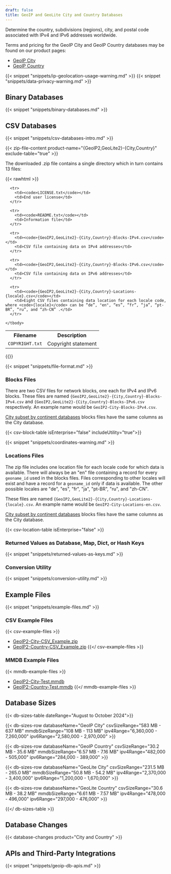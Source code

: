 ```yaml
---
draft: false
title: GeoIP and GeoLite City and Country Databases
---
```


Determine the country, subdivisions (regions), city, and postal code associated
with IPv4 and IPv6 addresses worldwide.

Terms and pricing for the GeoIP City and GeoIP Country databases may be found on
our product pages:

- [GeoIP City](https://www.maxmind.com/en/geoip2-city)
- [GeoIP Country](https://www.maxmind.com/en/geoip2-country)

{{< snippet "snippets/ip-geolocation-usage-warning.md" >}}
{{< snippet "snippets/data-privacy-warning.md" >}}

## Binary Databases

{{< snippet "snippets/binary-databases.md" >}}

## CSV Databases

{{< snippet "snippets/csv-databases-intro.md" >}}

{{< zip-file-content product-name="{GeoIP2,GeoLite2}-{City,Country}" exclude-table="true" >}}

The downloaded .zip file contains a single directory which in turn contains 13
files:

{{< rawhtml >}}

<div class="table">
  <table>
    <tbody>
      <tr>
        <th>Filename</th>
        <th>Description</th>
      </tr>
      <tr>
        <td><code>COPYRIGHT.txt</code></td>
        <td>Copyright statement</td>
      </tr>

      <tr>
        <td><code>LICENSE.txt</code></td>
        <td>End user license</td>
      </tr>

      <tr>
        <td><code>README.txt</code></td>
        <td>Information file</td>
      </tr>

      <tr>
        <td><code>{GeoIP2,GeoLite2}-{City,Country}-Blocks-IPv4.csv</code></td>
        <td>CSV file containing data on IPv4 addresses</td>
      </tr>

      <tr>
        <td><code>{GeoIP2,GeoLite2}-{City,Country}-Blocks-IPv6.csv</code></td>
        <td>CSV file containing data on IPv6 addresses</td>
      </tr>

      <tr>
        <td><code>{GeoIP2,GeoLite2}-{City,Country}-Locations-{locale}.csv</code></td>
        <td>Eight CSV files containing data location for each locale code, where <code>{locale}</code> can be “de”, "en", “es”, “fr”, “ja”, “pt-BR”, “ru”, and “zh-CN” .</td>
      </tr>

    </tbody>

  </table>
</div>
{{</ rawhtml >}}

{{< snippet "snippets/file-format.md" >}}

### Blocks Files

There are two CSV files for network blocks, one each for IPv4 and IPv6 blocks.
These files are named `{GeoIP2,GeoLite2}-{City,Country}-Blocks-IPv4.csv` and
`{GeoIP2,GeoLite2}-{City,Country}-Blocks-IPv6.csv` respectively. An example name
would be `GeoIP2-City-Blocks-IPv4.csv`.

[City subset by continent databases](https://www.maxmind.com/en/geoip2-city-database-by-continent)
blocks files have the same columns as the City database.

{{< csv-block-table isEnterprise="false" includeUtility="true">}}

{{< snippet "snippets/coordinates-warning.md" >}}

### Locations Files

The zip file includes one location file for each locale code for which data is
available. There will always be an "en" file containing a record for every
`geoname_id` used in the blocks files. Files corresponding to other locales will
exist and have a record for a `geoname_id` only if data is available. The other
possible locales are "de", "es", "fr", "ja", "pt-BR", "ru", and "zh-CN".

These files are named `{GeoIP2,GeoLite2}-{City,Country}-Locations-{locale}.csv`.
An example name would be `GeoIP2-City-Locations-en.csv`.

[City subset by continent databases](https://www.maxmind.com/en/geoip2-city-database-by-continent)
blocks files have the same columns as the City database.

{{< csv-location-table isEnterprise="false" >}}

### Returned Values as Database, Map, Dict, or Hash Keys

{{< snippet "snippets/returned-values-as-keys.md" >}}

### Conversion Utility

{{< snippet "snippets/conversion-utility.md" >}}

## Example Files

{{< snippet "snippets/example-files.md" >}}

### CSV Example Files

{{< csv-example-files >}}

- [GeoIP2-City-CSV_Example.zip](/static/GeoIP2-City-CSV_Example.zip)
- [GeoIP2-Country-CSV_Example.zip](/static/GeoIP2-Country-CSV_Example.zip)
  {{</ csv-example-files >}}

### MMDB Example Files

{{< mmdb-example-files >}}

- [GeoIP2-City-Test.mmdb](https://github.com/maxmind/MaxMind-DB/blob/main/test-data/GeoIP2-City-Test.mmdb)
- [GeoIP2-Country-Test.mmdb](https://github.com/maxmind/MaxMind-DB/blob/main/test-data/GeoIP2-Country-Test.mmdb)
  {{</ mmdb-example-files >}}

## Database Sizes

<!-- prettier-ignore-start -->
{{< db-sizes-table dateRange="August to October 2024">}}

  {{< db-sizes-row
  databaseName="GeoIP City"
  csvSizeRange="583 MB - 637 MB"
  mmdbSizeRange="108 MB - 113 MB"
  ipv4Range="6,360,000 - 7,260,000"
  ipv6Range="2,580,000 - 2,970,000" >}}

  {{< db-sizes-row
  databaseName="GeoIP Country"
  csvSizeRange="30.2 MB - 35.6 MB"
  mmdbSizeRange="6.57 MB - 7.16 MB"
  ipv4Range="482,000 - 505,000"
  ipv6Range="284,000 - 389,000" >}}

  {{< db-sizes-row
  databaseName="GeoLite City"
  csvSizeRange="231.5 MB - 265.0 MB"
  mmdbSizeRange="50.8 MB - 54.2 MB"
  ipv4Range="2,370,000 - 3,400,000"
  ipv6Range="1,200,000 - 1,670,000" >}}

  {{< db-sizes-row
  databaseName="GeoLite Country"
  csvSizeRange="30.6 MB - 38.2 MB"
  mmdbSizeRange="6.61 MB - 7.57 MB"
  ipv4Range="478,000 - 496,000"
  ipv6Range="297,000 - 476,000" >}}

{{</ db-sizes-table >}}
<!-- prettier-ignore-end -->

## Database Changes

{{< database-changes product="City and Country" >}}

## APIs and Third-Party Integrations

{{< snippet "snippets/geoip-db-apis.md" >}}
